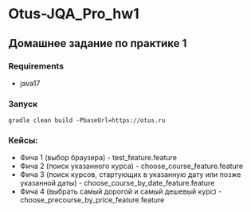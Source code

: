 # Otus-JQA_Pro_hw1

## Домашнее задание по практике 1
### Requirements
 - java17

### Запуск
```gradle clean build -PbaseUrl=https://otus.ru```

### Кейсы:
 - Фича 1 (выбор браузера) - test_feature.feature
 - Фича 2 (поиск указанного курса) - choose_course_feature.feature
 - Фича 3 (поиск курсов, стартующих в указанную дату или позже указанной даты) - choose_course_by_date_feature.feature
 - Фича 4 (выбрать самый дорогой и самый дешевый курс) - choose_precourse_by_price_feature.feature
